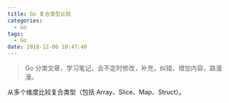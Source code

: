 ```yaml
---
title: Go 复合类型比较
categories:
  - Go
tags:
  - Go
date: 2018-12-06 10:47:40
---
```

> Go 分类文章，学习笔记，会不定时修改，补充，纠错，增加内容，路漫漫。

从多个维度比较复合类型（包括 Array、Slice、Map、Struct）。

